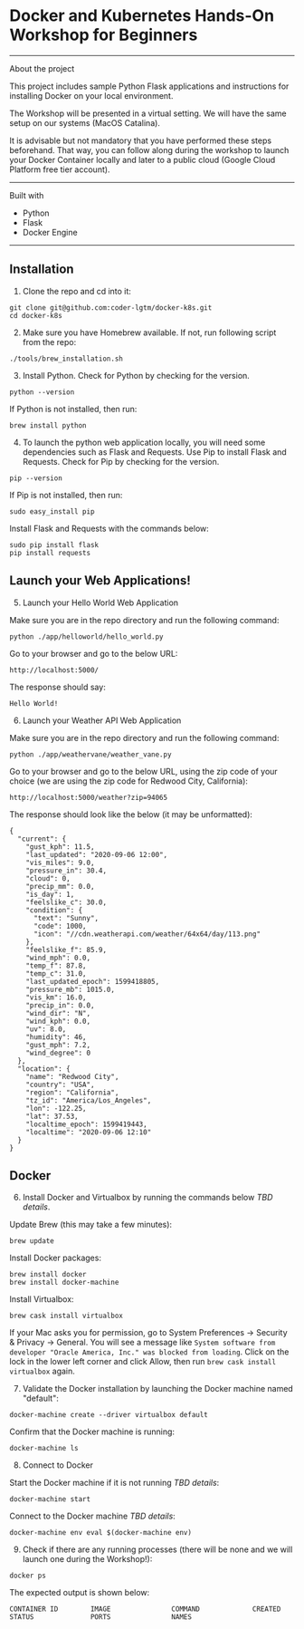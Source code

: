 # Docker and Kubernetes Hands-On Workshop for Beginners

--------------------------------------------------------

About the project

This project includes sample Python Flask applications and instructions for installing Docker on your local environment.

The Workshop will be presented in a virtual setting. We will have the same setup on our systems (MacOS Catalina).

It is advisable but not mandatory that you have performed these steps beforehand. That way, you can follow along during the workshop to launch your Docker Container locally and later to a public cloud (Google Cloud Platform free tier account).

--------------------------------------------------------

Built with

- Python
- Flask
- Docker Engine

--------------------------------------------------------

## Installation

1. Clone the repo and cd into it:
```
git clone git@github.com:coder-lgtm/docker-k8s.git
cd docker-k8s
```

2. Make sure you have Homebrew available. If not, run following script from the repo:
```
./tools/brew_installation.sh
```

3. Install Python. Check for Python by checking for the version.
```
python --version
```

If Python is not installed, then run:
```
brew install python
```

4. To launch the python web application locally, you will need some dependencies such as Flask and Requests. Use Pip to install Flask and Requests. Check for Pip by checking for the version.
```
pip --version
```

If Pip is not installed, then run:
```
sudo easy_install pip
```

Install Flask and Requests with the commands below:
```
sudo pip install flask
pip install requests
```

## Launch your Web Applications!

5. Launch your Hello World Web Application

Make sure you are in the repo directory and run the following command:
```
python ./app/helloworld/hello_world.py 
```

Go to your browser and go to the below URL:
```
http://localhost:5000/
```

The response should say:
```
Hello World!
```

6. Launch your Weather API Web Application

Make sure you are in the repo directory and run the following command:
```
python ./app/weathervane/weather_vane.py
```

Go to your browser and go to the below URL, using the zip code of your choice (we are using the zip code for Redwood City, California):
```
http://localhost:5000/weather?zip=94065
```

The response should look like the below (it may be unformatted):
```
{
  "current": {
    "gust_kph": 11.5, 
    "last_updated": "2020-09-06 12:00", 
    "vis_miles": 9.0, 
    "pressure_in": 30.4, 
    "cloud": 0, 
    "precip_mm": 0.0, 
    "is_day": 1, 
    "feelslike_c": 30.0, 
    "condition": {
      "text": "Sunny", 
      "code": 1000, 
      "icon": "//cdn.weatherapi.com/weather/64x64/day/113.png"
    }, 
    "feelslike_f": 85.9, 
    "wind_mph": 0.0, 
    "temp_f": 87.8, 
    "temp_c": 31.0, 
    "last_updated_epoch": 1599418805, 
    "pressure_mb": 1015.0, 
    "vis_km": 16.0, 
    "precip_in": 0.0, 
    "wind_dir": "N", 
    "wind_kph": 0.0, 
    "uv": 8.0, 
    "humidity": 46, 
    "gust_mph": 7.2, 
    "wind_degree": 0
  }, 
  "location": {
    "name": "Redwood City", 
    "country": "USA", 
    "region": "California", 
    "tz_id": "America/Los_Angeles", 
    "lon": -122.25, 
    "lat": 37.53, 
    "localtime_epoch": 1599419443, 
    "localtime": "2020-09-06 12:10"
  }
}
```

## Docker 

6. Install Docker and Virtualbox by running the commands below *TBD details*.

Update Brew (this may take a few minutes):
```
brew update
```

Install Docker packages:
```
brew install docker
brew install docker-machine
```

Install Virtualbox:
```
brew cask install virtualbox
```

If your Mac asks you for permission, go to System Preferences -> Security & Privacy -> General. You will see a message like `System software from developer "Oracle America, Inc." was blocked from loading`. Click on the lock in the lower left corner and click Allow, then run `brew cask install virtualbox` again.

7.  Validate the Docker installation by launching the Docker machine named "default":
```
docker-machine create --driver virtualbox default
```

Confirm that the Docker machine is running:
```
docker-machine ls 
```

8. Connect to Docker

Start the Docker machine if it is not running *TBD details*:
```
docker-machine start
```

Connect to the Docker machine *TBD details*:
```
docker-machine env eval $(docker-machine env)
```

9. Check if there are any running processes (there will be none and we will launch one during the Workshop!):
```
docker ps
```

The expected output is shown below:
```
CONTAINER ID        IMAGE               COMMAND             CREATED             STATUS              PORTS               NAMES
```




